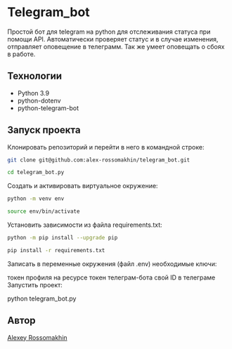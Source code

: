 # Telegram_bot
Простой бот для telegram на python для отслеживания статуса при помощи API. 
Автоматически проверяет статуc и в случае изменения, отправляет оповещение в телеграмм.
Так же умеет оповещать о сбоях в работе.
## Технологии 
* Python 3.9
* python-dotenv
* python-telegram-bot

## Запуск проекта 
Клонировать репозиторий и перейти в него в командной строке:
```bash
git clone git@github.com:alex-rossomakhin/telegram_bot.git
```
```bash
cd telegram_bot.py
```
Cоздать и активировать виртуальное окружение:
```bash
python -m venv env
```
```bash
source env/bin/activate
```
Установить зависимости из файла requirements.txt:
```bash
python -m pip install --upgrade pip
```
```bash
pip install -r requirements.txt
```
Записать в переменные окружения (файл .env) необходимые ключи:

токен профиля на ресурсе
токен телеграм-бота
свой ID в телеграме
Запустить проект:

python telegram_bot.py

## Автор
[Alexey Rossomakhin](https://github.com/alex-rossomakhin)
